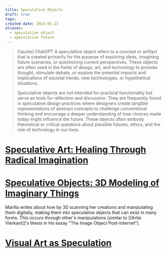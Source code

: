 ```yaml
---
title: Speculative Objects
draft: true
tags: 
created date: 2024-05-23
aliases:
  - speculative object
  - speculative future
---
```


> [!quote] ChatGPT
> A speculative object refers to a concept or artifact that is created primarily for the purpose of exploring ideas, imagining future scenarios, or questioning current perspectives. These objects are often used in the fields of design, art, and technology to provoke thought, stimulate debate, or explore the potential impacts and implications of societal trends, new technologies, or hypothetical situations.
> 
> Speculative objects are not intended for practical functionality but serve as tools for reflection and discussion. They are frequently found in speculative design practices where designers create tangible representations of abstract concepts to challenge conventional thinking and encourage a deeper understanding of how choices made today might influence the future. These objects often embody theoretical or critical questions about possible futures, ethics, and the role of technology in our lives.
# [Speculative Art: Healing Through Radical Imagination](https://medium.com/afrotectopia-imagineer-fellowship-2020/speculative-art-healing-through-radical-imagination-bc3934ca21d3)

# [Speculative Objects: 3D Modeling of Imaginary Things](https://sites.temple.edu/tudsc/2021/03/09/speculative-objects-3d-modeling-of-imaginary-things/)
Marilla writes about how by 3D scanning her creations and manipulating them digitally, making them into speculative objects that can exist in many forms. This occurs through other's manipulations (similar to [[Artie Vierkant]]'s thesis in his essay "The Image Object Post-Internet"). 
# [Visual Art as Speculation](https://paragonroad.com/visual-art-as-speculation-john-preus/)

